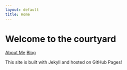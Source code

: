 ```yaml
---
layout: default
title: Home
---
```


# Welcome to the courtyard


[About Me](/about.md)
[Blog](/blog.md)


This site is built with Jekyll and hosted on GitHub Pages!
